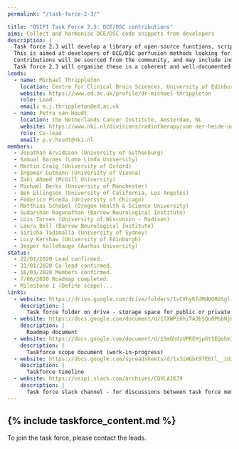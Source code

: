 ```yaml
---
permalink: "/task-force-2-3/"

title: "OSIPI Task Force 2.3: DCE/DSC contributions"
aims: Collect and harmonise DCE/DSC code snippets from developers
description: |
  Task force 2.3 will develop a library of open-source functions, scripts and pipelines for DCE/DSC perfusion imaging analysis. 
  This is aimed at developers of DCE/DSC perfusion methods looking for specific functionality or development templates, or who want to share their own in-house developments with others. 
  Contributions will be sourced from the community, and may include individual functions and more complete pipelines in various programming languages. 
  Task force 2.3 will organise these in a coherent and well-documented library structure as defined by task force 2.1, then identify and develop any missing functionality. 
leads:
  - name: Michael Thrippleton
    location: Centre for Clinical Brain Sciences, University of Edinburgh, UK
    website: https://www.ed.ac.uk/profile/dr-michael-thrippleton
    role: Lead
    email: m.j.thrippleton@ed.ac.uk 
  - name: Petra van Houdt
    location: the Netherlands Cancer Institute, Amsterdam, NL
    website: https://www.nki.nl/divisions/radiotherapy/van-der-heide-uulke-group/
    role: Co-lead
    email: p.v.houdt@nki.nl 
members:
  - Jonathan Arvidsson (University of Gothenburg)
  - Samual Barnes (Loma Linda University)
  - Martin Craig (University of Oxford)
  - Ingomar Gutmann (University of Vienna) 
  - Zaki Ahmed (McGill University)
  - Michael Berks (University of Manchester)
  - Ben Ellingson (University of California, Los Angeles)
  - Federico Pineda (University of Chicago)
  - Matthias Schabel (Oregon Health & Science University)
  - Sudarshan Ragunathan (Barrow Neurological Institute)
  - Luis Torres (University of Wisconsin - Madison)
  - Laura Bell (Barrow Neurological Institute)
  - Sirisha Tadimalla (University of Sydney)
  - Lucy Kershaw (University of Edinburgh)
  - Jesper Kallehauge (Aarhus University)
status:
  - 22/01/2020 Lead confirmed.
  - 31/01/2020 Co-lead confirmed.
  - 16/03/2020 Members confirmed.
  - 7/06/2020 Roadmap completed.
  - Milestone 1 (Define scope)...
links:
  - website: https://drive.google.com/drive/folders/1vCVhyKfdMdUORmSgl-M7Du71qDjsRurc
    description: |
      Task force folder on drive - storage space for public or private documents developed by the task force.      
  - website: https://docs.google.com/document/d/1TXWPi6hiTA3bSQu0PbbNjnlNoVClik53Psp3QkVtvww/edit#bookmark=id.obucmtsk8skv
    description: |
      Roadmap document
  - website: https://docs.google.com/document/d/1SmGhdzUPREHjpGtSEQohmIYz1Fi-XmHm0R8_Qp8xCuI/edit?usp=sharing
    description: |
      Taskforce scope document (work-in-progress)    
  - website: https://docs.google.com/spreadsheets/d/1x3iWGbt97E6tl__iUJhiaOyFPIErUOiW2XwQ_QeEnrw/edit?usp=sharing
    description: |
      Taskforce timeline
  - website: https://osipi.slack.com/archives/CQVLA1KJ9
    description: |
      Task force slack channel - for discussions between task force members.
---
```


{% include taskforce_content.md %}
---

To join the task force, please contact the leads.
<!--- Please include your task force contents below, free formatting -->
